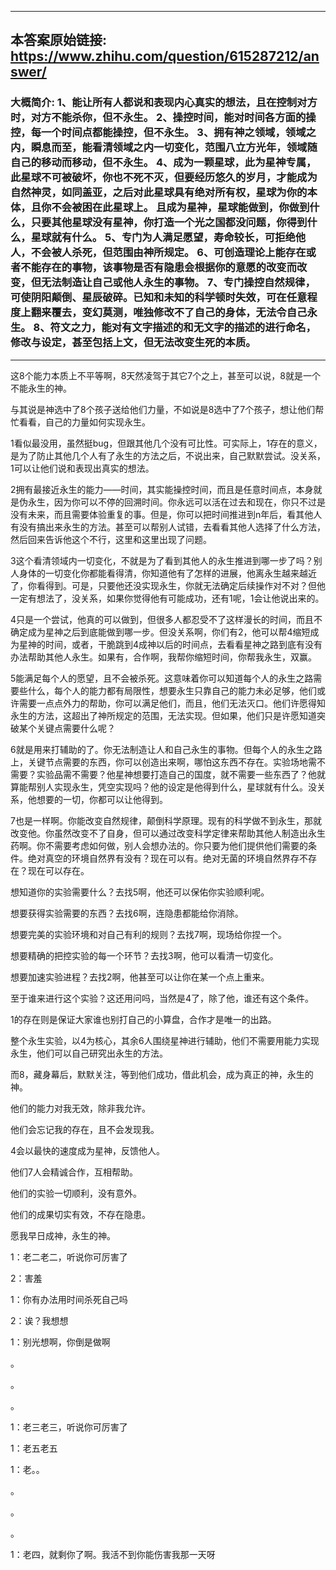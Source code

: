 ----------------------------------------
## 本答案原始链接: https://www.zhihu.com/question/615287212/answer/
### 大概简介: 1、能让所有人都说和表现内心真实的想法，且在控制对方时，对方不能杀你，但不永生。 2、操控时间，能对时间各方面的操控，每一个时间点都能操控，但不永生。 3、拥有神之领域，领域之内，瞬息而至，能看清领域之内一切变化，范围八立方光年，领域随自己的移动而移动，但不永生。 4、成为一颗星球，此为星神专属，此星球不可被破坏，你也不死不灭，但要经历悠久的岁月，才能成为自然神灵，如同盖亚，之后对此星球具有绝对所有权，星球为你的本体，且你不会被困在此星球上。 且成为星神，星球能做到，你做到什么，只要其他星球没有星神，你打造一个光之国都没问题，你得到什么，星球就有什么。 5、专门为人满足愿望，寿命较长，可拒绝他人，不会被人杀死，但范围由神所规定。 6、可创造理论上能存在或者不能存在的事物，该事物是否有隐患会根据你的意愿的改变而改变，但无法制造让自己或他人永生的事物。 7、专门操控自然规律，可使阴阳颠倒、星辰破碎。已知和未知的科学顿时失效，可在任意程度上翻来覆去，变幻莫测，唯独修改不了自己的身体，无法令自己永生。 8、符文之力，能对有文字描述的和无文字的描述的进行命名，修改与设定，甚至包括上文，但无法改变生死的本质。
----------------------------------------
这8个能力本质上不平等啊，8天然凌驾于其它7个之上，甚至可以说，8就是一个不能永生的神。

与其说是神选中了8个孩子送给他们力量，不如说是8选中了7个孩子，想让他们帮忙看看，自己的力量如何实现永生。

1看似最没用，虽然挺bug，但跟其他几个没有可比性。可实际上，1存在的意义，是为了防止其他几个人有了永生的方法之后，不说出来，自己默默尝试。没关系，1可以让他们说和表现出真实的想法。

2拥有最接近永生的能力——时间，其实能操控时间，而且是任意时间点，本身就是伪永生，因为你可以不停的回溯时间。你永远可以活在过去和现在，你只不过是没有未来，而且需要体验重复的事。但是，你可以把时间推进到n年后，看其他人有没有搞出来永生的方法。甚至可以帮别人试错，去看看其他人选择了什么方法，然后回来告诉他这个不行，这里和这里出现了问题。

3这个看清领域内一切变化，不就是为了看到其他人的永生推进到哪一步了吗？别人身体的一切变化你都能看得清，你知道他有了怎样的进展，他离永生越来越近了，你看得到。可是，只要他还没实现永生，你就无法确定后续操作对不对？但他一定有想法了，没关系，如果你觉得他有可能成功，还有1呢，1会让他说出来的。

4只是一个尝试，他真的可以做到，但很多人都忍受不了这样漫长的时间，而且不确定成为星神之后到底能做到哪一步。但没关系啊，你们有2，他可以帮4缩短成为星神的时间，或者，干脆跳到4成神以后的时间点，去看看星神之路到底有没有办法帮助其他人永生。如果有，合作啊，我帮你缩短时间，你帮我永生，双赢。

5能满足每个人的愿望，且不会被杀死。这意味着你可以知道每个人的永生之路需要些什么，每个人的能力都有局限性，想要永生只靠自己的能力未必足够，他们或许需要一点点外力的帮助，你可以满足他们，而且，他们无法灭口。他们许愿得知永生的方法，这超出了神所规定的范围，无法实现。但如果，他们只是许愿知道突破某个关键点需要什么呢？

6就是用来打辅助的了。你无法制造让人和自己永生的事物。但每个人的永生之路上，关键节点需要的东西，你可以创造出来啊，哪怕这东西不存在。实验场地需不需要？实验品需不需要？他星神想要打造自己的国度，就不需要一些东西了？他就算能帮别人实现永生，凭空实现吗？他的设定是他得到什么，星球就有什么。没关系，他想要的一切，你都可以让他得到。

7也是一样啊。你能改变自然规律，颠倒科学原理。现有的科学做不到永生，那就改变他。你虽然改变不了自身，但可以通过改变科学定律来帮助其他人制造出永生药啊。你不需要考虑如何做，别人会想办法的。你只要为他们提供他们需要的条件。绝对真空的环境自然界有没有？现在可以有。绝对无菌的环境自然界存不存在？现在可以存在。

想知道你的实验需要什么？去找5啊，他还可以保佑你实验顺利呢。

想要获得实验需要的东西？去找6啊，连隐患都能给你消除。

想要完美的实验环境和对自己有利的规则？去找7啊，现场给你捏一个。

想要精确的把控实验的每一个环节？去找3啊，他可以看清一切变化。

想要加速实验进程？去找2啊，他甚至可以让你在某一个点上重来。

至于谁来进行这个实验？这还用问吗，当然是4了，除了他，谁还有这个条件。

1的存在则是保证大家谁也别打自己的小算盘，合作才是唯一的出路。

整个永生实验，以4为核心，其余6人围绕星神进行辅助，他们不需要用能力实现永生，他们可以自己研究出永生的方法。

而8，藏身幕后，默默关注，等到他们成功，借此机会，成为真正的神，永生的神。

他们的能力对我无效，除非我允许。

他们会忘记我的存在，且不会发现我。

4会以最快的速度成为星神，反馈他人。

他们7人会精诚合作，互相帮助。

他们的实验一切顺利，没有意外。

他们的成果切实有效，不存在隐患。

愿我早日成神，永生的神。

1：老二老二，听说你可厉害了

2：害羞

1：你有办法用时间杀死自己吗

2：诶？我想想

1：别光想啊，你倒是做啊

。

。

。

1：老三老三，听说你可厉害了

1：老五老五

1：老。。

。

。

。

1：老四，就剩你了啊。我活不到你能伤害我那一天呀